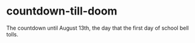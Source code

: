 # countdown-till-doom
The countdown until August 13th, the day that the first day of school bell tolls.
